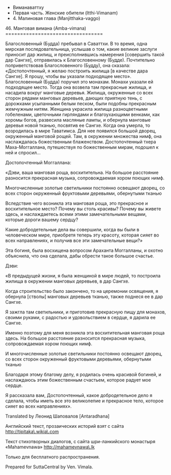 









* Виманаваттху
* Первая часть\. Женские обители \(Itthi\-Vimanam\)
* 4\. Малиновая глава \(Manjitthaka\-vaggo\)


46\. Манговая вимана \(Amba\-vimana\)
\=\=\=\=\=\=\=\=\=\=\=\=\=\=\=\=\=\=\=\=\=\=\=\=\=\=\=\=\=\=\=\=\=



Благословенный \(Будда\) пребывал в Саваттхи\. В то время, одна мирская последовательница, услышав о том, какие великие заслуги приносит дар жилищ, и преисполнившись намерения \[совершить такой дар Сангхе\], отправилась к Благословенному \(Будде\)\. Почтительно поприветствовав Благословенного \(Будду\), она сказала: «Достопочтенный, я желаю построить жилища \[в качестве дара Сангхе\]\. Я прошу, чтобы вы указали подходящее место»\. Благословенный \(Будда\) поручил это монахам\. Монахи указали ей подходящее место\. Тогда она возвела там прекрасные жилища, и насадила вокруг манговые деревья\. Жилища, окруженные со всех сторон рядами манговых деревьев, дающих приятную тень, с дорожками усыпанными белым песком, были подобны прекрасным жемчужным нитям\. Женщина украсила жилища разноцветными гобеленами, цветочными гирляндами и благоухающими венками, как хоромы богов, развесила масляные лампы, и обернула манговые деревья новой тканью, посвятив ее Сангхе\. Когда она умерла, то возродилась в мире Таватимса\. Для нее появился большой дворец, окруженный манговой рощей\. Там, в окружении множества нимф, она наслаждалась божественным блаженством\. Достопочтенный тхера Маха\-Моггаллана, путешествуя по божественным мирам, подошел к ней и спросил…


Достопочтенный Моггаллана:


«Дэви, ваша манговая роща, восхитительна\. На большое расстояние разносится прекрасная музыка, сопровождаемая хором поющих нимф\.


Многочисленные золотые светильники постоянно освещают дворец, со всех сторон окруженный фруктовыми деревьями, обернутыми тканью


Вследствие чего возникла эта манговая роща, это прекрасное и восхитительное место? Почему вы столь красивы? Почему вы живете здесь, и наслаждаетесь всеми этими замечательными вещами, которые дороги вашему сердцу?


Какие добродетельные дела вы совершили, когда вы были в человеческом мире, приобретя теперь эту красоту, которая сияет во всех направлениях, и получив все эти замечательные вещи?»


Эта богиня, была восхищена вопросом Араханта Моггалланы, и охотно объяснила, что она сделала, дабы обрести такое большое счастье\.


Дэви:


«В предыдущей жизни, я была женщиной в мире людей, то построила жилища в окружении манговых деревьев, в дар Сангхе\.


Когда строительство было закончено, то на церемонии освящения, я обернула \[стволы\] манговых деревьев тканью, также поднеся ее в дар Сангхе\.


Я зажгла там светильники, и приготовив прекрасную пищу для монахов, своими руками, с радостью и удовольствием в сердце, я дарила ее Сангхе\.


Именно поэтому для меня возникла эта восхитительная манговая роща здесь\. На большое расстояние разносится прекрасная музыка, сопровождаемая хором поющих нимф\.


И многочисленные золотые светильники постоянно освещают дворец, со всех сторон окруженный фруктовыми деревьями, обернутыми тканью


Благодаря этому благому делу, я родилась очень красивой богиней, и наслаждаюсь этим божественным счастьем, которое радует мое сердце\.


Я рассказала вам, Достопочтенный, какое добродетельное дело я сделала, чтобы иметь все это великолепие и прекрасное тело, которое сияет во всех направлениях»\.



Translated by Леонид Шаповалов \[Antaradhana\]


Английский текст, прозаических историй взят с сайта <http://tipitaka\.wikia\.com>


Текст стихотворных диалогов, с сайта шри\-ланкийского монастыря «Mahamevnawa» <http://mahamevnawa\.lk>


Только для бесплатного распространения\.


Prepared for SuttaCentral by Ven\. Vimala\.






